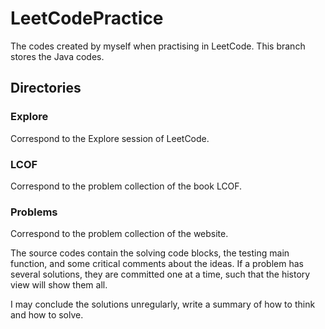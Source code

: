 # LeetCodePractice
The codes created by myself when practising in LeetCode. This branch stores the Java codes.

## Directories

### Explore
Correspond to the Explore session of LeetCode.

### LCOF
Correspond to the problem collection of the book LCOF.

### Problems
Correspond to the problem collection of the website.

The source codes contain the solving code blocks, the testing main function, and some critical comments about the ideas.
If a problem has several solutions, they are committed one at a time, such that the history view will show them all.

I may conclude the solutions unregularly, write a summary of how to think and how to solve.
